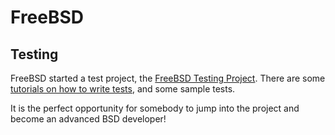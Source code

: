 FreeBSD
=======

## Testing

FreeBSD started a test project, the [FreeBSD Testing Project](https://wiki.freebsd.org/TestSuite).
There are some [tutorials on how to write tests](https://wiki.freebsd.org/TestSuite/DeveloperHowTo),
and some sample tests.

It is the perfect opportunity for somebody to jump into the project and become an advanced
BSD developer!
